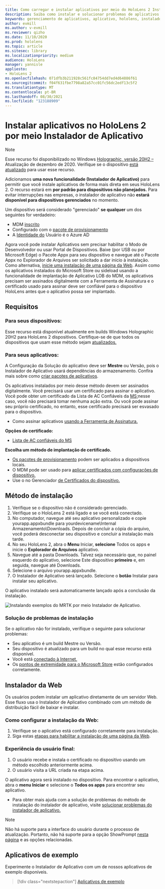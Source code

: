 ```yaml
---
title: Como carregar e instalar aplicativos por meio do HoloLens 2 Instalador de Aplicativo
description: Saiba como instalar e solucionar problemas de aplicativos com o instalador de aplicativo e o side load e instalar aplicativos por meio da interface do usuário.
keywords: gerenciamento de aplicativos, aplicativo, hololens, instalador de aplicativo
author: evmill
ms.author: v-evmill
ms.reviewer: qizho
ms.date: 11/10/2020
ms.prod: hololens
ms.topic: article
ms.sitesec: library
ms.localizationpriority: medium
audience: HoloLens
manager: yannisle
appliesto:
- HoloLens 2
ms.openlocfilehash: 071dfb3b211928c561fc84754dd7ed4d64886f61
ms.sourcegitcommit: f04f631fbe7798a82a57cc01fc56dc2edf13c5f2
ms.translationtype: MT
ms.contentlocale: pt-BR
ms.lasthandoff: 08/30/2021
ms.locfileid: "123188909"
---
```

# <a name="install-apps-on-hololens-2-via-app-installer"></a>Instalar aplicativos no HoloLens 2 por meio Instalador de Aplicativo

> [!NOTE]
> Esse recurso foi disponibilizado no Windows [Holographic, versão 20H2 –](hololens-release-notes.md)Atualização de dezembro de 2020. Verifique se o dispositivo [está atualizado](hololens-update-hololens.md) para usar esse recurso.

Adicionamos **uma nova funcionalidade (Instalador de Aplicativo)** para permitir que você instale aplicativos de forma mais direta em seus HoloLens 2. O recurso estará em **por padrão para dispositivos não planejados.** Para evitar interrupções nas empresas, o instalador de aplicativo não **estará disponível para dispositivos gerenciados** no momento.  

Um dispositivo será considerado "gerenciado" **se qualquer** um dos seguintes for verdadeiro:

- MDM [inscrito](hololens-enroll-mdm.md)
- Configurado com o [pacote de provisionamento](hololens-provisioning.md)
- A [Identidade do](hololens-identity.md) Usuário é o Azure AD

Agora você pode instalar Aplicativos sem precisar habilitar o Modo de Desenvolvedor ou usar Portal de Dispositivos.  Baixe (por USB ou por Microsoft Edge) o Pacote Appx para seu dispositivo e navegue até o Pacote Appx no Explorador de Arquivos ser solicitado a dar início à instalação.  Como alternativa, [inicie uma instalação de uma página da Web](/windows/msix/app-installer/installing-windows10-apps-web). Assim como os aplicativos instalados do Microsoft Store ou sideload usando a funcionalidade de implantação de Aplicativo [](/windows/win32/appxpkg/how-to-sign-a-package-using-signtool) LOB do [](/windows/win32/appxpkg/how-to-sign-a-package-using-signtool#security-considerations) MDM, os aplicativos precisam ser assinados digitalmente com a Ferramenta de Assinatura e o certificado usado para assinar deve ser confiável para o dispositivo HoloLens antes que o aplicativo possa ser implantado.

## <a name="requirements"></a>Requisitos

### <a name="for-your-devices"></a>Para seus dispositivos:

Esse recurso está disponível atualmente em builds Windows Holographic 20H2 para HoloLens 2 dispositivos. Certifique-se de que todos os dispositivos que usam esse método sejam [atualizados.](hololens-update-hololens.md)

### <a name="for-your-apps"></a>Para seus aplicativos:

A Configuração da Solução do  aplicativo deve ser **Mestre** ou Versão, pois o Instalador de Aplicativo usará dependências do armazenamento. Confira mais sobre como [criar pacotes de aplicativos](/windows/msix/app-installer/create-appinstallerfile-vs).

Os aplicativos instalados por meio desse método devem ser assinados digitalmente. Você precisará usar um certificado para assinar o aplicativo. Você pode obter um certificado da Lista de AC Confiáveis da [MS;](https://ccadb-public.secure.force.com/microsoft/IncludedCACertificateReportForMSFT)nesse caso, você não precisará tomar nenhuma ação extra. Ou você pode assinar seu próprio certificado, no entanto, esse certificado precisará ser esvasado para o dispositivo.

- Como assinar aplicativos [usando a Ferramenta de Assinatura.](/windows/win32/appxpkg/how-to-sign-a-package-using-signtool)

**Opções de certificado:**

- [Lista de AC confiáveis do MS](https://ccadb-public.secure.force.com/microsoft/IncludedCACertificateReportForMSFT)

**Escolha um método de implantação de certificado.**

- [Os pacotes de provisionamento](hololens-provisioning.md) podem ser aplicados a dispositivos locais.
- O MDM pode ser usado para [aplicar certificados com configurações de dispositivo.](/mem/intune/protect/certificates-configure)
- Use o no Gerenciador [de Certificados do dispositivo.](certificate-manager.md)

## <a name="installation-method"></a>Método de instalação

1. Verifique se o dispositivo não é considerado gerenciado.
1. Verifique se o HoloLens 2 está ligado e se você está conectado.
1. No computador, navegue até seu aplicativo personalizado e copie yourapp.appxbundle para yourdevicename\Internal Armazenamento\Downloads.
    Depois de concluir a cópia do arquivo, você poderá desconectar seu dispositivo e concluir a instalação mais tarde.
1. No seu HoloLens 2, abra o **Menu** Iniciar, **selecione** Todos os apps e inicie o **Explorador de Arquivos** aplicativo.
1. Navegue até a pasta Downloads. Talvez seja necessário que, no painel esquerdo do aplicativo, selecione Este dispositivo **primeiro** e, em seguida, navegue até Downloads.
1. Selecione o arquivo yourapp.appxbundle.
1. O Instalador de Aplicativo será lançado. Selecione o **botão** Instalar para instalar seu aplicativo.

O aplicativo instalado será automaticamente lançado após a conclusão da instalação.

![Instalando exemplos do MRTK por meio Instalador de Aplicativo.](images/hololens-app-installer-picture.jpg)

### <a name="troubleshooting-installs"></a>Solução de problemas de instalação

Se o aplicativo não for instalado, verifique o seguinte para solucionar problemas:

- Seu aplicativo é um build Mestre ou Versão.
- Seu dispositivo é atualizado para um build no qual esse recurso está disponível.
- Você está [conectado à Internet.](hololens-network.md)
- Os [pontos de extremidade para o Microsoft Store](hololens-offline.md) estão configurados corretamente.  

## <a name="web-installer"></a>Instalador da Web

Os usuários podem instalar um aplicativo diretamente de um servidor Web. Esse fluxo usa o Instalador de Aplicativo combinado com um método de distribuição fácil de baixar e instalar.

### <a name="how-to-set-up-web-install"></a>Como configurar a instalação da Web:

1. Verifique se o aplicativo está configurado corretamente para instalação.
1. Siga estas [etapas para habilitar a instalação de uma página da Web](/windows/msix/app-installer/installing-windows10-apps-web#how-to-enable-this-on-a-webpage).

### <a name="end-user-experience"></a>Experiência do usuário final:

1. O usuário recebe e instala o certificado no dispositivo usando um método escolhido anteriormente acima.
1. O usuário visita a URL criada na etapa acima.

O aplicativo agora será instalado no dispositivo. Para encontrar o aplicativo, abra o **menu Iniciar** e selecione o **Todos os apps** para encontrar seu aplicativo.

- Para obter mais ajuda com a solução de problemas do método de instalação do instalador de aplicativo, visite [solucionar problemas do instalador de aplicativo.](/windows/msix/app-installer/troubleshoot-appinstaller-issues)

> [!NOTE]
> Não há suporte para a interface do usuário durante o processo de atualização. Portanto, não há suporte para a opção ShowPrompt [nesta página](/windows/msix/app-installer/update-settings) e as opções relacionadas.

## <a name="sample-apps"></a>Aplicativos de exemplo

Experimente o Instalador de Aplicativo com um de nossos aplicativos de exemplo disponíveis. 
> [!div class="nextstepaction"]
> [Aplicativos de exemplo](/windows/mixed-reality/develop/features-and-samples)
